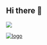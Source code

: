 ## Hi there 👋

[![](https://lh3.googleusercontent.com/cjsqrWQKJQp9RFO7-hJ9AfpKzbUb_Y84vXfjlP0iRHBvladwAfXih984olktDhPnFqyZ0nu9A5jvFwOEQPXzv7hr3ce3QVsLN8kQ2Ao=s0)](https://play.google.com/store/apps/dev?id=4780021152747475031&gl=TR)

[![](https://cdn.vsassets.io/v/M204_20220530.3/_content/Header/default_icon_128.png "logo")](https://marketplace.visualstudio.com/items?itemName=mds.mds-purple-and-black-theme "logo")
